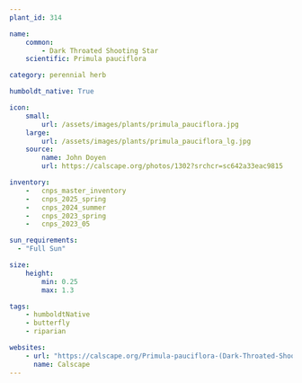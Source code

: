 ```yaml
---
plant_id: 314

name: 
    common:  
        - Dark Throated Shooting Star 
    scientific: Primula pauciflora 

category: perennial herb

humboldt_native: True

icon: 
    small: 
        url: /assets/images/plants/primula_pauciflora.jpg 
    large: 
        url: /assets/images/plants/primula_pauciflora_lg.jpg 
    source: 
        name: John Doyen 
        url: https://calscape.org/photos/1302?srchcr=sc642a33eac9815

inventory: 
    -   cnps_master_inventory
    -   cnps_2025_spring
    -   cnps_2024_summer
    -   cnps_2023_spring
    -   cnps_2023_05 

sun_requirements:
  - "Full Sun"

size:
    height: 
        min: 0.25
        max: 1.3

tags: 
    - humboldtNative
    - butterfly
    - riparian

websites: 
    - url: "https://calscape.org/Primula-pauciflora-(Dark-Throated-Shooting-Star)"
      name: Calscape
---
```


